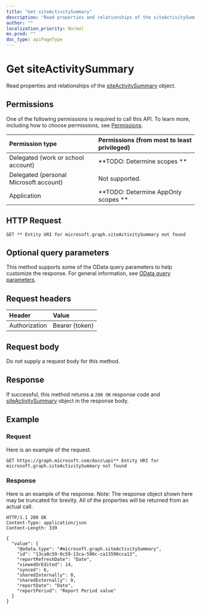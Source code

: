 ```yaml
---
title: "Get siteActivitySummary"
description: "Read properties and relationships of the siteActivitySummary object."
author: ""
localization_priority: Normal
ms.prod: ""
doc_type: apiPageType
---
```


# Get siteActivitySummary

Read properties and relationships of the [siteActivitySummary](../resources/siteactivitysummary.md) object.

## Permissions
One of the following permissions is required to call this API. To learn more, including how to choose permissions, see [Permissions](/concepts/permissions-reference.md).

|Permission type|Permissions (from most to least privileged)|
|:---|:---|
|Delegated (work or school account)|**TODO: Determine scopes **|
|Delegated (personal Microsoft account)|Not supported.|
|Application|**TODO: Determine AppOnly scopes **|

## HTTP Request
<!-- {
  "blockType": "ignored"
}
-->
``` http
GET ** Entity URI for microsoft.graph.siteActivitySummary not found
```

## Optional query parameters
This method supports some of the OData query parameters to help customize the response. For general information, see [OData query parameters](/graph/query-parameters).

## Request headers
|Header|Value|
|:---|:---|
|Authorization|Bearer {token}|

## Request body
Do not supply a request body for this method.

## Response
If successful, this method returns a `200 OK` response code and [siteActivitySummary](../resources/siteactivitysummary.md) object in the response body.

## Example

### Request
Here is an example of the request.
<!-- {
  "blockType": "request",
  "name": "get_siteactivitysummary"
}
-->
``` http
GET https://graph.microsoft.com/docs\api** Entity URI for microsoft.graph.siteActivitySummary not found
```

### Response
Here is an example of the response. Note: The response object shown here may be truncated for brevity. All of the properties will be returned from an actual call.
<!-- {
  "blockType": "response",
  "truncated": true,
  "@odata.type": "microsoft.graph.siteActivitySummary"
}
-->
``` http
HTTP/1.1 200 OK
Content-Type: application/json
Content-Length: 339

{
  "value": {
    "@odata.type": "#microsoft.graph.siteActivitySummary",
    "id": "13ca0c59-0c59-13ca-590c-ca13590cca13",
    "reportRefreshDate": "Date",
    "viewedOrEdited": 14,
    "synced": 6,
    "sharedInternally": 0,
    "sharedExternally": 0,
    "reportDate": "Date",
    "reportPeriod": "Report Period value"
  }
}
```

